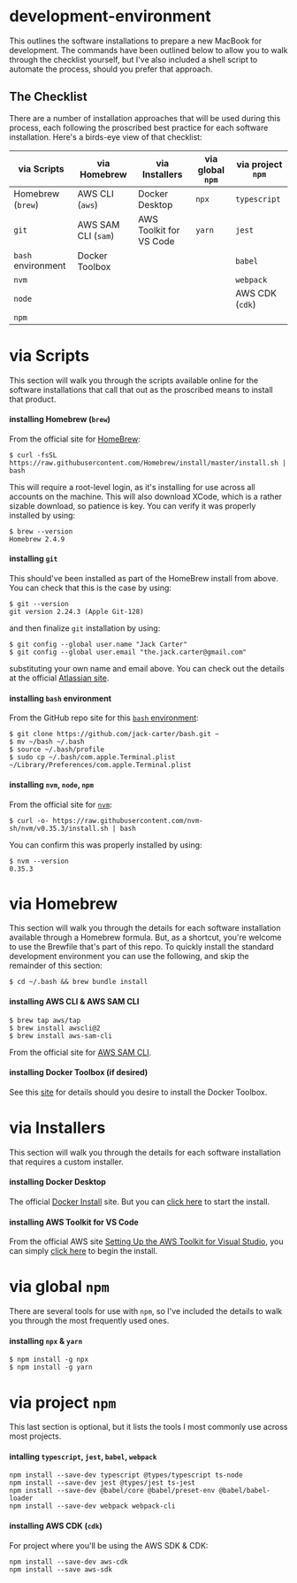 # development-environment
This outlines the software installations to prepare a new MacBook for development. The commands have been outlined below to allow you to walk through the checklist yourself, but I've also included a shell script to automate the process, should you prefer that approach.

## The Checklist
There are a number of installation approaches that will be used during this process, each following the proscribed best practice for each software installation. Here's a birds-eye view of that checklist:

| via Scripts          | via Homebrew        | via Installers          | via global `npm`   | via project `npm`
| -------------------- | ------------------- | ----------------------- | ------------------ | -------------------
| Homebrew (`brew`)    | AWS CLI (`aws`)     | Docker Desktop          | `npx`              | `typescript`
| `git`                | AWS SAM CLI (`sam`) | AWS Toolkit for VS Code | `yarn`             | `jest`
| `bash` environment   | Docker Toolbox      |                         |                    | `babel`
| `nvm`                |                     |                         |                    | `webpack`
| `node`               |                     |                         |                    | AWS CDK (`cdk`) 
| `npm`                |                     |                         |                    |

# via Scripts
This section will walk you through the scripts available online for the software installations that call that out as the proscribed means to install that product.

#### installing Homebrew (`brew`)
From the official site for [HomeBrew](https://brew.sh):
```
$ curl -fsSL https://raw.githubusercontent.com/Homebrew/install/master/install.sh | bash
```
This will require a root-level login, as it's installing for use across all accounts on the machine. This will also download XCode, which is a rather sizable download, so patience is key. You can verify it was properly installed by using:
```
$ brew --version
Homebrew 2.4.9
```

#### installing `git`
This should've been installed as part of the HomeBrew install from above. You can check that this is the case by using:
```
$ git --version
git version 2.24.3 (Apple Git-128)
```
and then finalize `git` installation by using:
```
$ git config --global user.name "Jack Carter"
$ git config --global user.email "the.jack.carter@gmail.com"
```
substituting your own name and email above. You can check out the details at the official [Atlassian site](https://www.atlassian.com/git/tutorials/install-git).

#### installing `bash` environment
From the GitHub repo site for this [`bash` environment](https://github.com/jack-carter/bash):
```
$ git clone https://github.com/jack-carter/bash.git ~
$ mv ~/bash ~/.bash
$ source ~/.bash/profile
$ sudo cp ~/.bash/com.apple.Terminal.plist ~/Library/Preferences/com.apple.Terminal.plist
```

#### installing `nvm`, `node`, `npm`
From the official site for [`nvm`](https://github.com/nvm-sh/nvm):
```
$ curl -o- https://raw.githubusercontent.com/nvm-sh/nvm/v0.35.3/install.sh | bash
```
You can confirm this was properly installed by using:
```
$ nvm --version
0.35.3
```

# via Homebrew
This section will walk you through the details for each software installation available through a Homebrew formula. But, as a shortcut, you're welcome to use the Brewfile that's part of this repo. To quickly install the standard development environment you can use the following, and skip the remainder of this section:
```
$ cd ~/.bash && brew bundle install
```

#### installing AWS CLI & AWS SAM CLI
```
$ brew tap aws/tap
$ brew install awscli@2
$ brew install aws-sam-cli
```
From the official site for [AWS SAM CLI](https://docs.aws.amazon.com/serverless-application-model/latest/developerguide/serverless-sam-cli-install-mac.html).

#### installing Docker Toolbox (if desired)
See this [site](https://medium.com/@yutafujii_59175/a-complete-one-by-one-guide-to-install-docker-on-your-mac-os-using-homebrew-e818eb4cfc3) for details should you desire to install the Docker Toolbox.

# via Installers
This section will walk you through the details for each software installation that requires a custom installer.

#### installing Docker Desktop
The official [Docker Install](https://docs.docker.com/docker-for-mac/install/) site. But you can [click here](https://download.docker.com/mac/stable/Docker.dmg) to start the install.

#### installing AWS Toolkit for VS Code
From the official AWS site [Setting Up the AWS Toolkit for Visual Studio](https://docs.aws.amazon.com/toolkit-for-visual-studio/latest/user-guide/setup.html), you can simply [click here](https://marketplace.visualstudio.com/items?itemName=AmazonWebServices.AWSToolkitforVisualStudio2017) to begin the install.

# via global `npm`
There are several tools for use with `npm`, so I've included the details to walk you through the most frequently used ones.

#### installing `npx` & `yarn`
```
$ npm install -g npx
$ npm install -g yarn
```

# via project `npm`
This last section is optional, but it lists the tools I most commonly use across most projects.

#### intalling `typescript`, `jest`, `babel`, `webpack`
```
npm install --save-dev typescript @types/typescript ts-node
npm install --save-dev jest @types/jest ts-jest
npm install --save-dev @babel/core @babel/preset-env @babel/babel-loader
npm install --save-dev webpack webpack-cli
```

#### installing AWS CDK (`cdk`)
For project where you'll be using the AWS SDK & CDK:
```
npm install --save-dev aws-cdk
npm install --save aws-sdk
```
